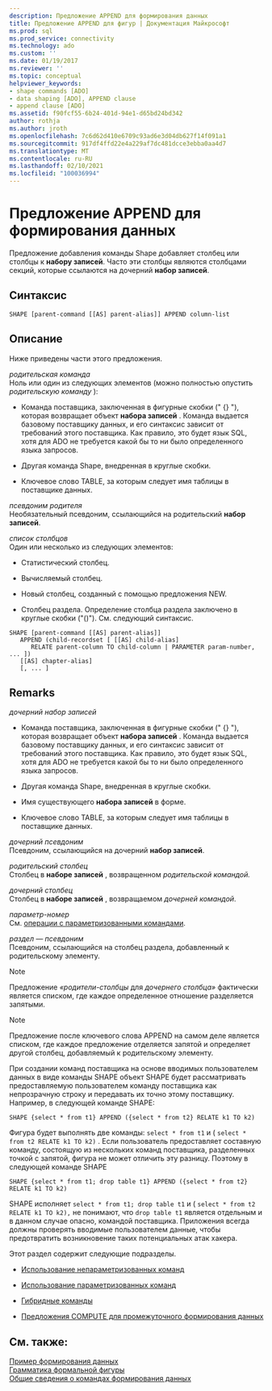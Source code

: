 ```yaml
---
description: Предложение APPEND для формирования данных
title: Предложение APPEND для фигур | Документация Майкрософт
ms.prod: sql
ms.prod_service: connectivity
ms.technology: ado
ms.custom: ''
ms.date: 01/19/2017
ms.reviewer: ''
ms.topic: conceptual
helpviewer_keywords:
- shape commands [ADO]
- data shaping [ADO], APPEND clause
- append clause [ADO]
ms.assetid: f90fcf55-6b24-401d-94e1-d65bd24bd342
author: rothja
ms.author: jroth
ms.openlocfilehash: 7c6d62d410e6709c93ad6e3d04db627f14f091a1
ms.sourcegitcommit: 917df4ffd22e4a229af7dc481dcce3ebba0aa4d7
ms.translationtype: MT
ms.contentlocale: ru-RU
ms.lasthandoff: 02/10/2021
ms.locfileid: "100036994"
---
```

# <a name="shape-append-clause"></a>Предложение APPEND для формирования данных
Предложение добавления команды Shape добавляет столбец или столбцы к **набору записей**. Часто эти столбцы являются столбцами секций, которые ссылаются на дочерний **набор записей**.  
  
## <a name="syntax"></a>Синтаксис  
  
```  
SHAPE [parent-command [[AS] parent-alias]] APPEND column-list  
```  
  
## <a name="description"></a>Описание  
 Ниже приведены части этого предложения.  
  
 *родительская команда*  
 Ноль или один из следующих элементов (можно полностью опустить *родительскую команду* ):  
  
-   Команда поставщика, заключенная в фигурные скобки (" {} "), которая возвращает объект **набора записей** . Команда выдается базовому поставщику данных, и его синтаксис зависит от требований этого поставщика. Как правило, это будет язык SQL, хотя для ADO не требуется какой бы то ни было определенного языка запросов.  
  
-   Другая команда Shape, внедренная в круглые скобки.  
  
-   Ключевое слово TABLE, за которым следует имя таблицы в поставщике данных.  
  
 *псевдоним родителя*  
 Необязательный псевдоним, ссылающийся на родительский **набор записей**.  
  
 *список столбцов*  
 Один или несколько из следующих элементов:  
  
-   Статистический столбец.  
  
-   Вычисляемый столбец.  
  
-   Новый столбец, созданный с помощью предложения NEW.  
  
-   Столбец раздела. Определение столбца раздела заключено в круглые скобки ("()"). См. следующий синтаксис.  
  
```  
SHAPE [parent-command [[AS] parent-alias]]  
   APPEND (child-recordset [ [[AS] child-alias]   
      RELATE parent-column TO child-column | PARAMETER param-number, ... ])  
   [[AS] chapter-alias]   
   [, ... ]  
```  
  
## <a name="remarks"></a>Remarks  
 *дочерний набор записей*  
 -   Команда поставщика, заключенная в фигурные скобки (" {} "), которая возвращает объект **набора записей** . Команда выдается базовому поставщику данных, и его синтаксис зависит от требований этого поставщика. Как правило, это будет язык SQL, хотя для ADO не требуется какой бы то ни было определенного языка запросов.  
  
-   Другая команда Shape, внедренная в круглые скобки.  
  
-   Имя существующего **набора записей** в форме.  
  
-   Ключевое слово TABLE, за которым следует имя таблицы в поставщике данных.  
  
 *дочерний псевдоним*  
 Псевдоним, ссылающийся на дочерний **набор записей**.  
  
 *родительский столбец*  
 Столбец в **наборе записей** , возвращенном *родительской командой.*  
  
 *дочерний столбец*  
 Столбец в **наборе записей** , возвращаемом *дочерней командой*.  
  
 *параметр-номер*  
 См. [операции с параметризованными командами](../../../ado/guide/data/operation-of-parameterized-commands.md).  
  
 *раздел — псевдоним*  
 Псевдоним, ссылающийся на столбец раздела, добавленный к родительскому элементу.  
  
> [!NOTE]
>  Предложение *«родители-столбцы* для *дочернего столбца»* фактически является списком, где каждое определенное отношение разделяется запятыми.  
  
> [!NOTE]
>  Предложение после ключевого слова APPEND на самом деле является списком, где каждое предложение отделяется запятой и определяет другой столбец, добавляемый к родительскому элементу.  
  
При создании команд поставщика на основе вводимых пользователем данных в виде команды SHAPE объект SHAPE будет рассматривать предоставляемую пользователем команду поставщика как непрозрачную строку и передавать их точно этому поставщику. Например, в следующей команде SHAPE:  
  
```  
SHAPE {select * from t1} APPEND ({select * from t2} RELATE k1 TO k2)  
```  
  
 Фигура будет выполнять две команды: `select * from t1` и ( `select * from t2 RELATE k1 TO k2)` . Если пользователь предоставляет составную команду, состоящую из нескольких команд поставщика, разделенных точкой с запятой, фигура не может отличить эту разницу. Поэтому в следующей команде SHAPE  
  
```  
SHAPE {select * from t1; drop table t1} APPEND ({select * from t2} RELATE k1 TO k2)  
```  
  
 SHAPE исполняет `select * from t1; drop table t1` и ( `select * from t2 RELATE k1 TO k2),` не понимают, что `drop table t1` является отдельным и в данном случае опасно, командой поставщика. Приложения всегда должны проверять вводимые пользователем данные, чтобы предотвратить возникновение таких потенциальных атак хакера.  
  
 Этот раздел содержит следующие подразделы.  
  
-   [Использование непараметризованных команд](../../../ado/guide/data/operation-of-non-parameterized-commands.md)  
  
-   [Использование параметризованных команд](../../../ado/guide/data/operation-of-parameterized-commands.md)  
  
-   [Гибридные команды](../../../ado/guide/data/hybrid-commands.md)  
  
-   [Предложения COMPUTE для промежуточного формирования данных](../../../ado/guide/data/intervening-shape-compute-clauses.md)  
  
## <a name="see-also"></a>См. также:  
 [Пример формирования данных](../../../ado/guide/data/data-shaping-example.md)   
 [Грамматика формальной фигуры](../../../ado/guide/data/formal-shape-grammar.md)   
 [Общие сведения о командах формирования данных](../../../ado/guide/data/shape-commands-in-general.md)
